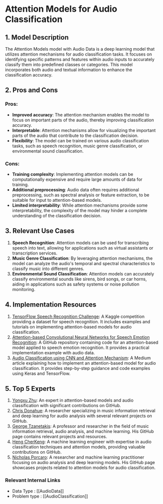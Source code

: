 # Attention Models for Audio Classification

## 1. Model Description

The Attention Models model with Audio Data is a deep learning model that utilizes attention mechanisms for audio classification tasks. It focuses on identifying specific patterns and features within audio inputs to accurately classify them into predefined classes or categories. This model incorporates both audio and textual information to enhance the classification accuracy.

## 2. Pros and Cons

### Pros:
- **Improved accuracy**: The attention mechanism enables the model to focus on important parts of the audio, thereby improving classification accuracy.
- **Interpretable**: Attention mechanisms allow for visualizing the important parts of the audio that contribute to the classification decision.
- **Flexibility**: The model can be trained on various audio classification tasks, such as speech recognition, music genre classification, or environmental sound classification.

### Cons:
- **Training complexity**: Implementing attention models can be computationally expensive and require large amounts of data for training.
- **Additional preprocessing**: Audio data often requires additional preprocessing, such as spectral analysis or feature extraction, to be suitable for input to attention-based models.
- **Limited interpretability**: While attention mechanisms provide some interpretability, the complexity of the model may hinder a complete understanding of the classification decision.

## 3. Relevant Use Cases

1. **Speech Recognition**: Attention models can be used for transcribing speech into text, allowing for applications such as virtual assistants or transcription services.
2. **Music Genre Classification**: By leveraging attention mechanisms, the model can analyze the audio's temporal and spectral characteristics to classify music into different genres.
3. **Environmental Sound Classification**: Attention models can accurately classify environmental sounds like sirens, bird songs, or car horns, aiding in applications such as safety systems or noise pollution monitoring.

## 4. Implementation Resources

1. [TensorFlow Speech Recognition Challenge](https://www.kaggle.com/c/tensorflow-speech-recognition-challenge): A Kaggle competition providing a dataset for speech recognition. It includes examples and tutorials on implementing attention-based models for audio classification.
2. [Attention-based Convolutional Neural Networks for Speech Emotion Recognition](https://github.com/SunCreate/ACNN-SER): A GitHub repository containing code for an attention-based model applied to speech emotion recognition. It provides a practical implementation example with audio data.
3. [Audio Classification using CNN and Attention Mechanism](https://towardsdatascience.com/audio-classification-using-cnn-and-attention-mechanism-19bfe385f276): A Medium article explaining how to implement an attention-based model for audio classification. It provides step-by-step guidance and code examples using Keras and TensorFlow.

## 5. Top 5 Experts

1. [Yongxu Zhu](https://github.com/oneandonlyone): An expert in attention-based models and audio classification with significant contributions on GitHub.
2. [Chris Donahue](https://github.com/cdonahue1990): A researcher specializing in music information retrieval and deep learning for audio analysis with several relevant projects on GitHub.
3. [George Tzanetakis](https://github.com/gtzan): A professor and researcher in the field of music information retrieval, audio analysis, and machine learning. His GitHub page contains relevant projects and resources.
4. [Heng CherKeng](https://github.com/CherKeng): A machine learning engineer with expertise in audio classification techniques and attention models, providing valuable contributions on GitHub.
5. [Nicholas Porcaro](https://github.com/nporc): A researcher and machine learning practitioner focusing on audio analysis and deep learning models. His GitHub page showcases projects related to attention models for audio classification.


 ### Relevant Internal Links
- Data Type : [[AudioData]]
- Problem type : [[AudioClassification]]

